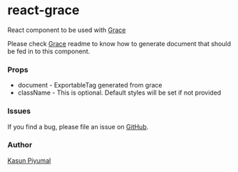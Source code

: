 # react-grace

React component to be used with [Grace](https://github.com/kasun90/grace)

Please check [Grace](https://github.com/kasun90/grace) readme to know how to generate document 
that should be fed in to this component.

### Props

* document - ExportableTag generated from grace
* className - This is optional. Default styles will be set if not provided

### Issues

If you find a bug, please file an issue on [GitHub](https://github.com/kasun90/react-grace/issues).

### Author

[Kasun Piyumal](https://github.com/kasun90)
